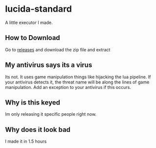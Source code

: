 # lucida-standard
A little executor I made.
## How to Download
Go to [releases](https://github.com/littlepig453/lucida-standard/releases/tag/Release "releases") and download the zip file and extract
## My antivirus says its a virus
Its not. It uses game manipulation things like hijacking the lua pipeline. If your antivirus detects it, the threat name will be along the lines of game manipulation. Add an exception to your antivirus if this occurs.
## Why is this keyed
Im only releasing it specific people right now.
## Why does it look bad
I made it in 1.5 hours
